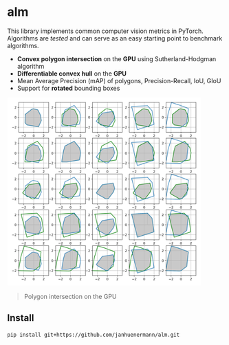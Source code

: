 # alm
This library implements common computer vision metrics in PyTorch. Algorithms are _tested_ and can serve as an easy starting point to benchmark algorithms.

- **Convex polygon intersection** on the **GPU** using Sutherland-Hodgman algorithm
- **Differentiable convex hull** on the **GPU**
- Mean Average Precision (mAP) of polygons, Precision-Recall, IoU, GIoU
- Support for **rotated** bounding boxes

<img src="assets/polygon-intersection.svg" width="450" />

> Polygon intersection on the GPU

## Install

```bash
pip install git+https://github.com/janhuenermann/alm.git
```